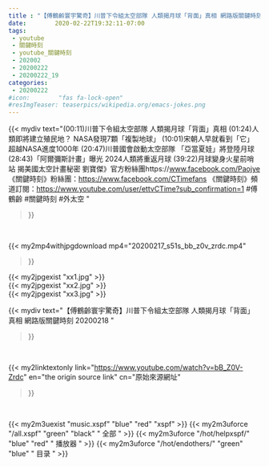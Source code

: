 ```yaml
---
title : "【傅鶴齡寰宇驚奇】川普下令組太空部隊 人類揭月球「背面」真相 網路版關鍵時刻 20200218 "
date:        2020-02-22T19:32:11-07:00
tags:
 - youtube
 - 關鍵時刻
 - youtube_關鍵時刻
 - 202002
 - 20200222
 - 20200222_19
categories:
 - 20200222
#icon:        "fas fa-lock-open"
#resImgTeaser: teaserpics/wikipedia.org/emacs-jokes.png
---
```


{{< mydiv text="(00:11)川普下令組太空部隊 人類揭月球「背面」真相  (01:24)人類即將建立殖民地？ NASA發現7顆「複製地球」  (10:01)宋朝人早就看到「它」 超越NASA進度1000年  (20:47)川普國會啟動太空部隊 「亞當夏娃」將登陸月球  (28:43)「阿爾彌斯計畫」曝光 2024人類將重返月球  (39:22)月球變身火星前哨站 揭美國太空計畫秘密   劉寶傑》官方粉絲團https://www.facebook.com/Paojye 《關鍵時刻》粉絲團：https://www.facebook.com/CTimefans 《關鍵時刻》頻道訂閱：https://www.youtube.com/user/ettvCTime?sub_confirmation=1  #傅鶴齡 #關鍵時刻 #外太空 "
>}}
<br>


{{< my2mp4withjpgdownload mp4="20200217_s51s_bb_z0v_zrdc.mp4"
>}}

{{< my2jpgexist "xx1.jpg" >}}<br>
{{< my2jpgexist "xx2.jpg" >}}<br>
{{< my2jpgexist "xx3.jpg" >}}<br>



{{< mydiv text="【傅鶴齡寰宇驚奇】川普下令組太空部隊 人類揭月球「背面」真相 網路版關鍵時刻 20200218 "
>}}
<br>

{{< my2linktextonly link="https://www.youtube.com/watch?v=bB_Z0V-Zrdc"
en="the origin source link" cn="原始來源網址"
>}}


<br>

{{< my2m3uexist "music.xspf"        "blue"   "red"    "xspf" >}} {{< my2m3uforce "/all.xspf"         "green"  "black"  " 全部 " >}} {{< my2m3uforce "/hot/helpxspf/"    "blue"   "red"    " 播放器 " >}} {{< my2m3uforce "/hot/endothers/"   "green"  "blue"   " 目录 " >}} 
